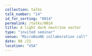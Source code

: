 ```yaml
---
collection: talks
talk_number: "14"
id_for_sorting: "0014"
permalink: /talks/0014
title: A light dark neutrino sector 
type: "invited seminar"
venue: "MicroBooNE collaboration call"
date: 08 /21
location: "USA"
---
```

